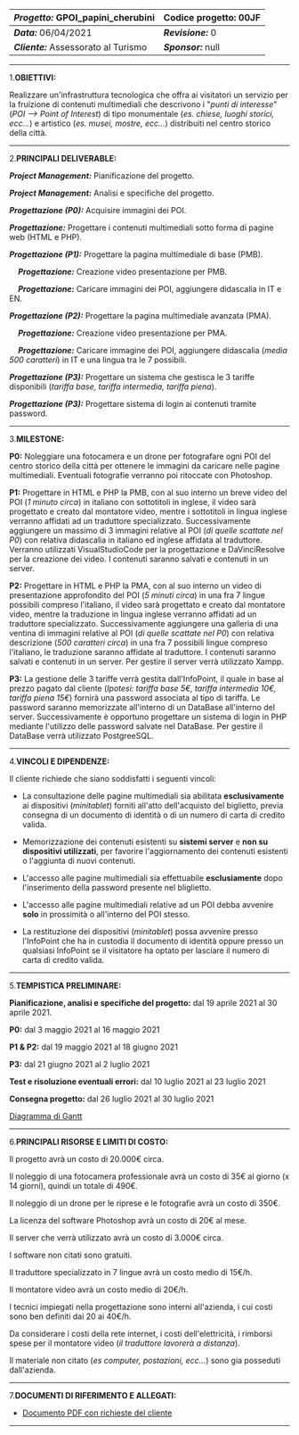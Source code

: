 | *Progetto:* GPOI_papini_cherubini     | Codice progetto: 00JF |
| ------------------------------------- | --------------------- |
| ***Data:*** 06/04/2021                | ***Revisione:*** 0    |
| ***Cliente:*** Assessorato al Turismo | ***Sponsor:*** null   |

---

1.**OBIETTIVI:**

Realizzare un'infrastruttura tecnologica che offra ai visitatori un servizio per la fruizione di contenuti multimediali che descrivono i "*punti di interesse*" (*POI --> Point of Interest*) di tipo monumentale (*es. chiese, luoghi storici, ecc...*) e artistico (*es. musei, mostre, ecc...*) distribuiti nel centro storico della città.

---

2.**PRINCIPALI DELIVERABLE:**

***Project Management:*** Pianificazione del progetto.

***Project Management:*** Analisi e specifiche del progetto.

***Progettazione (P0):*** Acquisire immagini dei POI.

***Progettazione:*** Progettare i contenuti multimediali sotto forma di pagine web (HTML e PHP).

***Progettazione (P1):*** Progettare la pagina multimediale di base (PMB).

    ***Progettazione:*** Creazione video presentazione per PMB.

    ***Progettazione:*** Caricare immagini dei POI, aggiungere didascalia in IT e EN.

***Progettazione (P2):*** Progettare la pagina multimediale avanzata (PMA).

    ***Progettazione:*** Creazione video presentazione per PMA.

    ***Progettazione:*** Caricare immagine dei POI, aggiungere didascalia (*media 500 caratteri*) in IT e una lingua tra le 7 possibili.

***Progettazione (P3):*** Progettare un sistema che gestisca le 3 tariffe disponibili (*tariffa base, tariffa intermedia, tariffa piena*).

***Progettazione (P3):*** Progettare sistema di login ai contenuti tramite password.

---

3.**MILESTONE:**

**P0:** Noleggiare una fotocamera e un drone per fotografare ogni POI del centro storico della città per ottenere le immagini da caricare nelle pagine multimediali. Eventuali fotografie verranno poi ritoccate con Photoshop.

**P1:** Progettare in HTML e PHP la PMB, con al suo interno un breve video del POI (*1 minuto circa*) in italiano con sottotitoli in inglese, il video sarà progettato e creato dal montatore video, mentre i sottotitoli in lingua inglese verranno affidati ad un traduttore specializzato. Successivamente aggiungere un massimo di 3 immagini relative al POI (*di quelle scattate nel P0*) con relativa didascalia in italiano ed inglese affidata al traduttore. Verranno utilizzati VisualStudioCode per la progettazione e DaVinciResolve per la creazione dei video. I contenuti saranno salvati e contenuti in un server.

**P2:** Progettare in HTML e PHP la PMA, con al suo interno un video di presentazione approfondito del POI (*5 minuti circa*) in una fra 7 lingue possibili compreso l'italiano, il video sarà progettato e creato dal montatore video, mentre la traduzione in lingua inglese verranno affidati ad un traduttore specializzato. Successivamente aggiungere una galleria di una ventina di immagini relative al POI (*di quelle scattate nel P0*) con relativa descrizione (*500 caratteri circa*) in una fra 7 possibili lingue compreso l'italiano, le traduzione saranno affidate al traduttore. I contenuti saranno salvati e contenuti in un server. Per gestire il server verrà utilizzato Xampp.

**P3:** La gestione delle 3 tariffe verrà gestita dall'InfoPoint, il quale in base al prezzo pagato dal cliente (*Ipotesi: tariffa base 5€, tariffa intermedia 10€, tariffa piena 15€*) fornirà una password associata al tipo di tariffa. Le password saranno memorizzate all'interno di un DataBase all'interno del server. Successivamente è opportuno progettare un sistema di login in PHP mediante l'utilizzo delle password salvate nel DataBase. Per gestire il DataBase verrà utilizzato PostgreeSQL.

---

4.**VINCOLI E DIPENDENZE:**

Il cliente richiede che siano soddisfatti i seguenti vincoli:

- La consultazione delle pagine multimediali  sia abilitata **esclusivamente** ai dispositivi (*minitablet*) forniti all'atto dell'acquisto del biglietto, previa consegna di un documento di identità o di un numero di carta di credito valida.

- Memorizzazione dei contenuti esistenti su **sistemi server** e **non su dispositivi utilizzati**, per favorire l'aggiornamento dei contenuti esistenti o l'aggiunta di nuovi contenuti.

- L'accesso alle pagine multimediali sia effettuabile **esclusiamente** dopo l'inserimento della password presente nel bliglietto.

- L'accesso alle pagine multimediali relative ad un POI debba avvenire **solo** in prossimità o all'interno del POI stesso.

- La restituzione dei dispositivi (*minitablet*) possa avvenire presso l'InfoPoint che ha in custodia il documento di identità oppure presso un qualsiasi InfoPoint se il visitatore ha optato per lasciare il numero di carta di credito valida.

---

5.**TEMPISTICA PRELIMINARE:**

**Pianificazione, analisi e specifiche del progetto:** dal 19 aprile 2021 al 30 aprile 2021.

**P0:** dal 3 maggio 2021 al 16 maggio 2021

**P1 & P2:** dal 19 maggio 2021 al 18 giugno 2021

**P3:** dal 21 giugno 2021 al 2 luglio 2021

**Test e risoluzione eventuali errori:** dal 10 luglio 2021 al 23 luglio 2021

**Consegna progetto:** dal 26 luglio 2021 al 30 luglio 2021

[Diagramma di Gantt](https://github.com/giorgimuratore/POI-WiFi/blob/main/Diagramma%20di%20Gantt%20GPOI/Diagramma%20di%20Gantt.html)

---

6.**PRINCIPALI RISORSE E LIMITI DI COSTO:**

Il progetto avrà un costo di 20.000€ circa.

Il noleggio di una fotocamera professionale avrà un costo di 35€ al giorno (x 14 giorni), quindi un totale di 490€.

Il noleggio di un drone per le riprese e le fotografie avrà un costo di 350€.

La licenza del software Photoshop avrà un costo di 20€ al mese.

Il server che verrà utilizzato avrà un costo di 3.000€ circa.

I software non citati sono gratuiti.

Il traduttore specializzato in 7 lingue avrà un costo medio di 15€/h.

Il montatore video avrà un costo medio di 20€/h.

I tecnici impiegati nella progettazione sono interni all'azienda, i cui costi sono ben definiti dai 20 ai 40€/h.

Da considerare i costi della rete internet, i costi dell'elettricità, i rimborsi spese per il montatore video (*il traduttore lavorerà a distanza*).

Il materiale non citato (*es computer, postazioni, ecc...*) sono gia posseduti dall'azienda.

---

7.**DOCUMENTI DI RIFERIMENTO E ALLEGATI:**

- [Documento PDF con richieste del cliente](https://www.istruzione.it/esame_di_stato/201819/Istituti%20tecnici/Ordinaria/AB51_ORD19.pdf)

---
